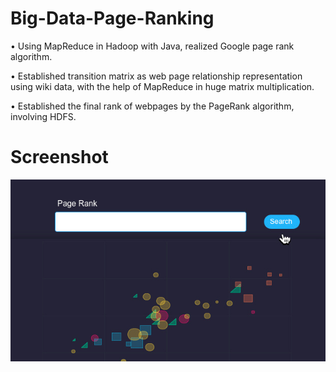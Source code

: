 # Big-Data-Page-Ranking

•	Using MapReduce in Hadoop with Java, realized Google page rank algorithm.

•	Established transition matrix as web page relationship representation using wiki data, with the help of MapReduce in huge matrix multiplication.

•	Established the final rank of webpages by the PageRank algorithm, involving HDFS.

# Screenshot
<img src="https://github.com/Jameslovecs/Big-Data-Page-Ranking/blob/master/Page%20Ranking.jpg"/>
